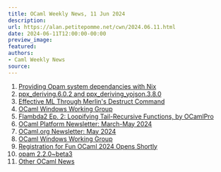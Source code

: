 ```yaml
---
title: OCaml Weekly News, 11 Jun 2024
description:
url: https://alan.petitepomme.net/cwn/2024.06.11.html
date: 2024-06-11T12:00:00-00:00
preview_image:
featured:
authors:
- Caml Weekly News
source:
---
```


<ol><li><a href="https://alan.petitepomme.net/cwn/2024.06.11.html#1">Providing Opam system dependancies with Nix</a></li><li><a href="https://alan.petitepomme.net/cwn/2024.06.11.html#2">ppx_deriving.6.0.2 and ppx_deriving_yojson.3.8.0</a></li><li><a href="https://alan.petitepomme.net/cwn/2024.06.11.html#3">Effective ML Through Merlin's Destruct Command</a></li><li><a href="https://alan.petitepomme.net/cwn/2024.06.11.html#4">OCaml Windows Working Group</a></li><li><a href="https://alan.petitepomme.net/cwn/2024.06.11.html#5">Flambda2 Ep. 2: Loopifying Tail-Recursive Functions, by OCamlPro</a></li><li><a href="https://alan.petitepomme.net/cwn/2024.06.11.html#6">OCaml Platform Newsletter: March-May 2024</a></li><li><a href="https://alan.petitepomme.net/cwn/2024.06.11.html#7">OCaml.org Newsletter: May 2024</a></li><li><a href="https://alan.petitepomme.net/cwn/2024.06.11.html#8">OCaml Windows Working Group</a></li><li><a href="https://alan.petitepomme.net/cwn/2024.06.11.html#9">Registration for Fun OCaml 2024 Opens Shortly</a></li><li><a href="https://alan.petitepomme.net/cwn/2024.06.11.html#10">opam 2.2.0~beta3</a></li><li><a href="https://alan.petitepomme.net/cwn/2024.06.11.html#11">Other OCaml News</a></li></ol>
